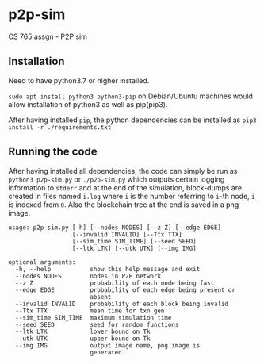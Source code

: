 # p2p-sim
CS 765 assgn - P2P sim

## Installation
Need to have python3.7 or higher installed.

`sudo apt install python3 python3-pip` on Debian/Ubuntu machines would allow installation of python3 as well as pip(pip3).

After having installed `pip`, the python dependencies can be installed as `pip3 install -r ./requirements.txt`

## Running the code
After having installed all dependencies, the code can simply be run as `python3 p2p-sim.py` or `./p2p-sim.py` which outputs certain logging information to `stderr` and at the end of the simulation, block-dumps are created in files named `i.log` where `i` is the number referring to `i`-th node, `i` is indexed from `0`. Also the blockchain tree at the end is saved in a png image.

```
usage: p2p-sim.py [-h] [--nodes NODES] [--z Z] [--edge EDGE]
                  [--invalid INVALID] [--Ttx TTX]
                  [--sim_time SIM_TIME] [--seed SEED]
                  [--ltk LTK] [--utk UTK] [--img IMG]

optional arguments:
  -h, --help           show this help message and exit
  --nodes NODES        nodes in P2P network
  --z Z                probability of each node being fast
  --edge EDGE          probability of each edge being present or
                       absent
  --invalid INVALID    probability of each block being invalid
  --Ttx TTX            mean time for txn gen
  --sim_time SIM_TIME  maximum simulation time
  --seed SEED          seed for random functions
  --ltk LTK            lower bound on Tk
  --utk UTK            upper bound on Tk
  --img IMG            output image name, png image is
                       generated
```